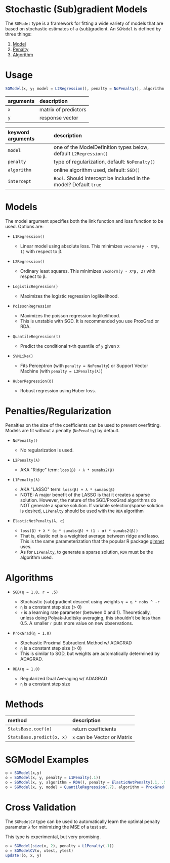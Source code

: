 # Stochastic (Sub)gradient Models

The `SGModel` type is a framework for fitting a wide variety of models that are based on stochastic estimates of a (sub)gradient.  An `SGModel` is defined by three things:

1. [Model](SGModel.md#Models)
1. [Penalty](SGModel.md#Penalties/Regularization)
1. [Algorithm](SGModel.md#Algorithms)

# Usage

```julia
SGModel(x, y; model = L2Regression(), penalty = NoPenalty(), algorithm = SGD())
```

| arguments | description          |
|:----------|:---------------------|
| `x`       | matrix of predictors |
| `y`       | response vector      |

| keyword arguments | description                                                         |
|:------------------|:--------------------------------------------------------------------|
| `model`           | one of the ModelDefinition types below, default `L2Regression()`    |
| `penalty`         | type of regularization, default: `NoPenalty()`                      |
| `algorithm`       | online algorithm used, default: `SGD()`                             |
| `intercept`       | `Bool`.  Should intercept be included in the model?  Default `true` |

# Models

The model argument specifies both the link function and loss function to be used.  Options are:

- `L1Regression()`
    - Linear model using absolute loss.  This minimizes `vecnorm(y - X*β, 1)` with respect to β.

- `L2Regression()`
    - Ordinary least squares.  This minimizes `vecnorm(y - X*β, 2)` with respect to β.

- `LogisticRegression()`
    - Maximizes the logistic regression loglikelihood.

- `PoissonRegression`
    - Maximizes the poisson regression loglikelihood.
    - This is unstable with SGD.  It is recommended you use ProxGrad or RDA.

- `QuantileRegression(τ)`
    - Predict the conditional τ-th quantile of `y` given `X`

- `SVMLike()`
    - Fits Perceptron (with `penalty = NoPenalty`) or Support Vector Machine (with `penalty = L2Penalty(λ)`)

- `HuberRegression(δ)`
    - Robust regression using Huber loss.

# Penalties/Regularization
Penalties on the size of the coefficients can be used to prevent overfitting.  Models are fit without a penalty (`NoPenalty`) by default.

- `NoPenalty()`
    - No regularization is used.

- `L2Penalty(λ)`  
    - AKA "Ridge" term:  `loss(β) + λ * sumabs2(β)`

- `L1Penalty(λ)`
    - AKA "LASSO" term: `loss(β) + λ * sumabs(β)`
    - NOTE: A major benefit of the LASSO is that it creates a sparse solution.  However, the nature of the SGD/ProxGrad algorithms do NOT generate a sparse solution.  If variable selection/sparse solution is desired, `L1Penalty` should be used with the `RDA` algorithm

- `ElasticNetPenalty(λ, α)`
    - `loss(β) + λ * (α * sumabs(β) + (1 - α) * sumabs2(β))`
    - That is, elastic net is a weighted average between ridge and lasso.  This is the
    same parameterization that the popular R package [glmnet](http://www.inside-r.org/packages/cran/glmnet/docs/glmnet) uses.
    - As for `L1Penalty`, to generate a sparse solution, `RDA` must be the algorithm used.

# Algorithms

- `SGD(η = 1.0, r = .5)`  
    - Stochastic (sub)gradient descent using weights `γ = η * nobs ^ -r`
    - `η` is a constant step size (> 0)
    - `r` is a learning rate parameter (between 0 and 1).  Theoretically, unless
    doing Polyak-Juditsky averaging, this shouldn't be less than 0.5.  A smaller `r`
    puts more value on new observations.

- `ProxGrad(η = 1.0)`
    - Stochastic Proximal Subradient Method w/ ADAGRAD
    - `η` is a constant step size (> 0)
    - This is similar to SGD, but weights are automatically determined by ADAGRAD.

- `RDA(η = 1.0)`
    - Regularized Dual Averaging w/ ADAGRAD
    - `η` is a constant step size

# Methods

| method                    | description                 |
|:--------------------------|:----------------------------|
| `StatsBase.coef(o)`       | return coefficients         |
| `StatsBase.predict(o, x)` | `x` can be Vector or Matrix |

# SGModel Examples

```julia
o = SGModel(x,y)
o = SGModel(x, y, penalty = L1Penalty(.1))
o = SGModel(x, y, algorithm = RDA(), penalty = ElasticNetPenalty(.1, .5))
o = SGModel(x, y, model = QuantileRegression(.7), algorithm = ProxGrad())
```


# Cross Validation

The `SGModelCV` type can be used to automatically learn the optimal penalty parameter `λ` for minimizing the MSE of a test set.

This type is experimental, but very promising.

```julia
o = SGModel(size(x, 2), penalty = L1Penalty(.1))
o = SGModelCV(o, xtest, ytest)
update!(o, x, y)
```
